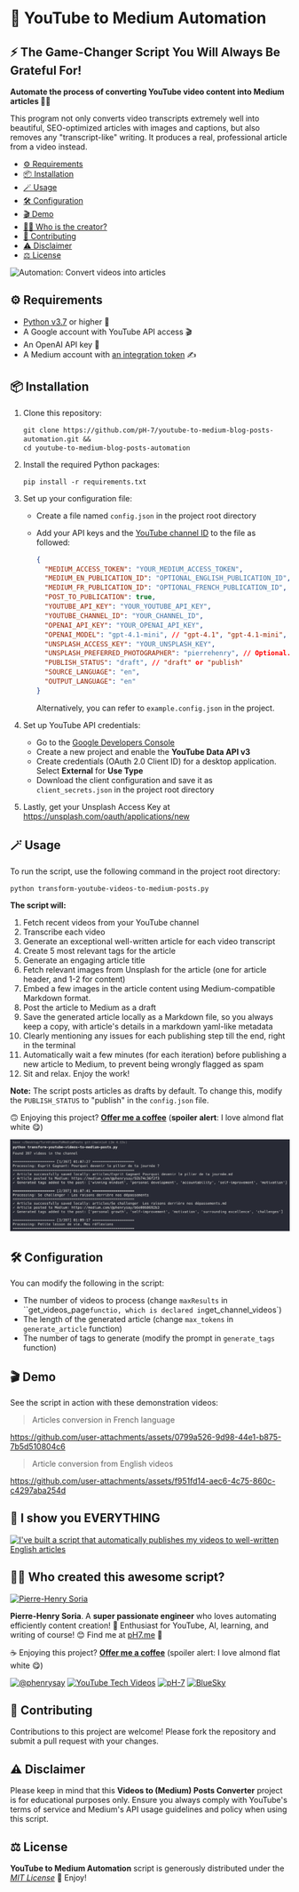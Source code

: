 # 📝 YouTube to Medium Automation

## ⚡️ The Game-Changer Script You Will Always Be Grateful For!

**Automate the process of converting YouTube video content into Medium articles 🎥📝**

This program not only converts video transcripts extremely well into beautiful, SEO-optimized articles with images and captions, but also removes any "transcript-like" writing. It produces a real, professional article from a video instead.

- [⚙️ Requirements](#%EF%B8%8F-requirements)
- [📦 Installation](#-installation)
- [🪄 Usage](#-usage)
- [🛠️ Configuration](#%EF%B8%8F-configuration)
- [🎬 Demo](#-demo)
- [👨‍🍳 Who is the creator?](#-who-created-this)
- [🤝 Contributing](#-contributing)
- [⚠️ Disclaimer](#%EF%B8%8F-disclaimer)
- [⚖️ License](#%EF%B8%8F-license)

![Automation: Convert videos into articles](promo-assets/demo-turn-videos-to-medium-posts.gif)


## ⚙️ Requirements
 * [Python v3.7](https://www.python.org/downloads/) or higher 🐍
 * A Google account with YouTube API access 🎬
 * An OpenAI API key 🧠
 * A Medium account with [an integration token](https://medium.com/me/settings/security) ✍️


## 📦 Installation

1. Clone this repository:
   ```console
   git clone https://github.com/pH-7/youtube-to-medium-blog-posts-automation.git &&
   cd youtube-to-medium-blog-posts-automation
   ```

2. Install the required Python packages:
   ```console
   pip install -r requirements.txt
   ```

3. Set up your configuration file:
   - Create a file named `config.json` in the project root directory
   - Add your API keys and the [YouTube channel ID](https://www.youtube.com/account_advanced) to the file as followed:
     ```json
     {
       "MEDIUM_ACCESS_TOKEN": "YOUR_MEDIUM_ACCESS_TOKEN",
       "MEDIUM_EN_PUBLICATION_ID": "OPTIONAL_ENGLISH_PUBLICATION_ID",
       "MEDIUM_FR_PUBLICATION_ID": "OPTIONAL_FRENCH_PUBLICATION_ID",
       "POST_TO_PUBLICATION": true,
       "YOUTUBE_API_KEY": "YOUR_YOUTUBE_API_KEY",
       "YOUTUBE_CHANNEL_ID": "YOUR_CHANNEL_ID",
       "OPENAI_API_KEY": "YOUR_OPENAI_API_KEY",
       "OPENAI_MODEL": "gpt-4.1-mini", // "gpt-4.1", "gpt-4.1-mini", ...
       "UNSPLASH_ACCESS_KEY": "YOUR_UNSPLASH_KEY",
       "UNSPLASH_PREFERRED_PHOTOGRAPHER": "pierrehenry", // Optional. Mention a preferred Unsplash photographer (e.g. pierrehenry)
       "PUBLISH_STATUS": "draft", // "draft" or "publish"
       "SOURCE_LANGUAGE": "en",
       "OUTPUT_LANGUAGE": "en"
     }
     ```

     Alternatively, you can refer to `example.config.json` in the project.

4. Set up YouTube API credentials:
   - Go to the [Google Developers Console](https://console.developers.google.com/)
   - Create a new project and enable the **YouTube Data API v3**
   - Create credentials (OAuth 2.0 Client ID) for a desktop application. Select **External** for **Use Type**
   - Download the client configuration and save it as `client_secrets.json` in the project root directory

5. Lastly, get your Unsplash Access Key at https://unsplash.com/oauth/applications/new


## 🪄 Usage

To run the script, use the following command in the project root directory:

```console
python transform-youtube-videos-to-medium-posts.py
```

**The script will:**
1. Fetch recent videos from your YouTube channel
2. Transcribe each video
3. Generate an exceptional well-written article for each video transcript
4. Create 5 most relevant tags for the article
5. Generate an engaging article title
6. Fetch relevant images from Unsplash for the article (one for article header, and 1-2 for content)
7. Embed a few images in the article content using Medium-compatible Markdown format.
8. Post the article to Medium as a draft
9. Save the generated article locally as a Markdown file, so you always keep a copy, with article's details in a markdown yaml-like metadata
10. Clearly mentioning any issues for each publishing step till the end, right in the terminal
11. Automatically wait a few minutes (for each iteration) before publishing a new article to Medium, to prevent being wrongly flagged as spam
12. Sit and relax. Enjoy the work!

**Note:** The script posts articles as drafts by default. To change this, modify the `PUBLISH_STATUS` to "publish" in the `config.json` file.

🙃 Enjoying this project? **[Offer me a coffee](https://ko-fi.com/phenry)** (**spoiler alert**: I love almond flat white 😋)

![Script running, converting YouTube videos to Medium articles](promo-assets/example-script-converter-running.png "Example how the videos to blog posts convertor works")


## 🛠️ Configuration

You can modify the following in the script:
- The number of videos to process (change `maxResults` in ``get_videos_page` functio, which is declared in `get_channel_videos`)
- The length of the generated article (change `max_tokens` in `generate_article` function)
- The number of tags to generate (modify the prompt in `generate_tags` function)


## 🎬 Demo

See the script in action with these demonstration videos:

>  Articles conversion in French language

https://github.com/user-attachments/assets/0799a526-9d98-44e1-b875-7b5d510804c6

> Article conversion from English videos

https://github.com/user-attachments/assets/f951fd14-aec6-4c75-860c-c4297aba254d


## 🎥 I show you EVERYTHING

[![I've built a script that automatically publishes my videos to well-written English articles](https://i1.ytimg.com/vi/5JA2rq6TFwM/sddefault.jpg)](https://youtu.be/5JA2rq6TFwM)


## 👨‍🍳 Who created this awesome script?

[![Pierre-Henry Soria](https://s.gravatar.com/avatar/a210fe61253c43c869d71eaed0e90149?s=200)](https://PH7.me 'Pierre-Henry Soria personal website')

**Pierre-Henry Soria**. A **super passionate engineer** who loves automating efficiently content creation! 🚀 Enthusiast for YouTube, AI, learning, and writing of course! 😊 Find me at [pH7.me](https://ph7.me) 💫

☕️ Enjoying this project? **[Offer me a coffee](https://ko-fi.com/phenry)** (spoiler alert: I love almond flat white 😋)

[![@phenrysay][x-icon]](https://x.com/phenrysay) [![YouTube Tech Videos][youtube-icon]](https://youtu.be/5JA2rq6TFwM "My YouTube Tech Channel") [![pH-7][github-icon]](https://github.com/pH-7) [![BlueSky][bsky-icon]](https://bsky.app/profile/pierrehenry.dev "Follow Me on BlueSky")


## 🤝 Contributing

Contributions to this project are welcome! Please fork the repository and submit a pull request with your changes.


## ⚠️ Disclaimer

Please keep in mind that this **Videos to (Medium) Posts Converter** project is for educational purposes only. Ensure you always comply with YouTube's terms of service and Medium's API usage guidelines and policy when using this script.


## ⚖️ License

**YouTube to Medium Automation** script is generously distributed under the *[MIT License](https://opensource.org/licenses/MIT)* 🎉 Enjoy!


<!-- GitHub's Markdown reference links -->
[x-icon]: https://img.shields.io/badge/x-000000?style=for-the-badge&logo=x
[bsky-icon]: https://img.shields.io/badge/BlueSky-00A8E8?style=for-the-badge&logo=bluesky&logoColor=white
[github-icon]: https://img.shields.io/badge/GitHub-100000?style=for-the-badge&logo=github&logoColor=white
[youtube-icon]: https://img.shields.io/badge/YouTube-FF0000?style=for-the-badge&logo=youtube&logoColor=white
